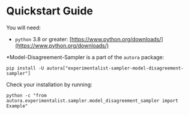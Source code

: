 # Quickstart Guide

You will need:

- `python` 3.8 or greater: [https://www.python.org/downloads/](https://www.python.org/downloads/)

*Model-Disagreement-Sampler is a part of the `autora` package:

```shell
pip install -U autora["experimentalist-sampler-model-disagreement-sampler"]
```


Check your installation by running:
```shell
python -c "from autora.experimentalist.sampler.model_disagreement_sampler import Example"
```
